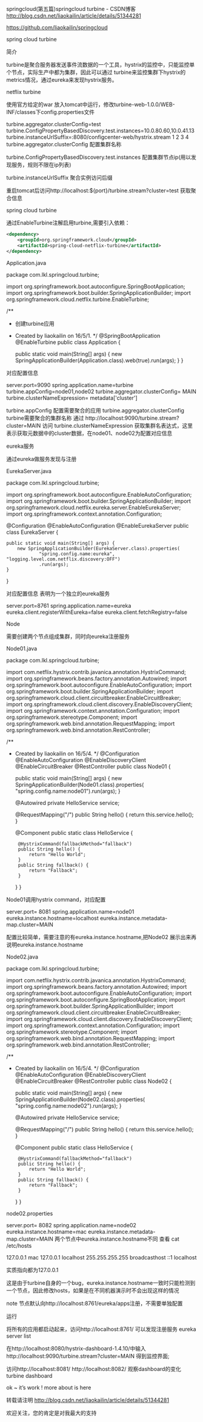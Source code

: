 

springcloud(第五篇)springcloud turbine - CSDN博客 http://blog.csdn.net/liaokailin/article/details/51344281

https://github.com/liaokailin/springcloud


spring cloud turbine

简介

turbine是聚合服务器发送事件流数据的一个工具，hystrix的监控中，只能监控单个节点，实际生产中都为集群，因此可以通过 
turbine来监控集群下hystrix的metrics情况，通过eureka来发现hystrix服务。

netflix turbine

使用官方给定的war 
放入tomcat中运行，修改turbine-web-1.0.0/WEB-INF/classes下config.properties文件

turbine.aggregator.clusterConfig=test
turbine.ConfigPropertyBasedDiscovery.test.instances=10.0.80.60,10.0.41.13
turbine.instanceUrlSuffix=:8080/configcenter-web/hystrix.stream
1
2
3
4
turbine.aggregator.clusterConfig 配置集群名称

turbine.ConfigPropertyBasedDiscovery.test.instances 配置集群节点ip(用以发现服务，规则不限在ip列表)

turbine.instanceUrlSuffix 聚合实例访问后缀

重启tomcat后访问http://localhost:${port}/turbine.stream?cluster=test 获取聚合信息

spring cloud turbine

通过EnableTurbine注解启用turbine,需要引入依赖：

```xml
<dependency>
    <groupId>org.springframework.cloud</groupId>
    <artifactId>spring-cloud-netflix-turbine</artifactId>
</dependency>
```

Application.java

package com.lkl.springcloud.turbine;

import org.springframework.boot.autoconfigure.SpringBootApplication;
import org.springframework.boot.builder.SpringApplicationBuilder;
import org.springframework.cloud.netflix.turbine.EnableTurbine;

/**
 * 创建turbine应用
 * Created by liaokailin on 16/5/1.
 */
@SpringBootApplication
@EnableTurbine
public class Application {

    public static void main(String[] args) {
        new SpringApplicationBuilder(Application.class).web(true).run(args);
    }
}

对应配置信息

server.port=9090
spring.application.name=turbine
turbine.appConfig=node01,node02
turbine.aggregator.clusterConfig= MAIN
turbine.clusterNameExpression= metadata['cluster']

turbine.appConfig 配置需要聚合的应用 
turbine.aggregator.clusterConfig turbine需要聚合的集群名称 通过 http://localhost:9090/turbine.stream?cluster=MAIN 访问 
turbine.clusterNameExpression 获取集群名表达式，这里表示获取元数据中的cluster数据，在node01、node02为配置对应信息

eureka服务

通过eureka做服务发现与注册

EurekaServer.java

package com.lkl.springcloud.turbine;

import org.springframework.boot.autoconfigure.EnableAutoConfiguration;
import org.springframework.boot.builder.SpringApplicationBuilder;
import org.springframework.cloud.netflix.eureka.server.EnableEurekaServer;
import org.springframework.context.annotation.Configuration;

@Configuration
@EnableAutoConfiguration
@EnableEurekaServer
public class EurekaServer {

    public static void main(String[] args) {
        new SpringApplicationBuilder(EurekaServer.class).properties(
                "spring.config.name:eureka", "logging.level.com.netflix.discovery:OFF")
                .run(args);
    }

}

对应配置信息 表明为一个独立的eureka服务

server.port=8761
spring.application.name=eureka
eureka.client.registerWithEureka=false
eureka.client.fetchRegistry=false

Node

需要创建两个节点组成集群，同时向eureka注册服务

Node01.java

package com.lkl.springcloud.turbine;

import com.netflix.hystrix.contrib.javanica.annotation.HystrixCommand;
import org.springframework.beans.factory.annotation.Autowired;
import org.springframework.boot.autoconfigure.EnableAutoConfiguration;
import org.springframework.boot.builder.SpringApplicationBuilder;
import org.springframework.cloud.client.circuitbreaker.EnableCircuitBreaker;
import org.springframework.cloud.client.discovery.EnableDiscoveryClient;
import org.springframework.context.annotation.Configuration;
import org.springframework.stereotype.Component;
import org.springframework.web.bind.annotation.RequestMapping;
import org.springframework.web.bind.annotation.RestController;

/**
 * Created by liaokailin on 16/5/4.
 */
@Configuration
@EnableAutoConfiguration
@EnableDiscoveryClient
@EnableCircuitBreaker
@RestController
public class Node01 {

    public static void main(String[] args) {
        new SpringApplicationBuilder(Node01.class).properties(
                "spring.config.name:node01").run(args);
    }

    @Autowired
    private HelloService service;

    @RequestMapping("/")
    public String hello() {
        return this.service.hello();
    }


    @Component
    public static class HelloService {

        @HystrixCommand(fallbackMethod="fallback")
        public String hello() {
            return "Hello World";
        }
        public String fallback() {
            return "Fallback";
        }
    }
}

Node01调用hystrix command，对应配置


server.port= 8081 
spring.application.name=node01 
eureka.instance.hostname=localhost 
eureka.instance.metadata-map.cluster=MAIN 

配置比较简单，需要注意的有eureka.instance.hostname,把Node02 展示出来再说明eureka.instance.hostname

Node02.java

package com.lkl.springcloud.turbine;

import com.netflix.hystrix.contrib.javanica.annotation.HystrixCommand;
import org.springframework.beans.factory.annotation.Autowired;
import org.springframework.boot.autoconfigure.EnableAutoConfiguration;
import org.springframework.boot.autoconfigure.SpringBootApplication;
import org.springframework.boot.builder.SpringApplicationBuilder;
import org.springframework.cloud.client.circuitbreaker.EnableCircuitBreaker;
import org.springframework.cloud.client.discovery.EnableDiscoveryClient;
import org.springframework.context.annotation.Configuration;
import org.springframework.stereotype.Component;
import org.springframework.web.bind.annotation.RequestMapping;
import org.springframework.web.bind.annotation.RestController;

/**
 * Created by liaokailin on 16/5/4.
 */
@Configuration
@EnableAutoConfiguration
@EnableDiscoveryClient
@EnableCircuitBreaker
@RestController
public class Node02 {

    public static void main(String[] args) {
        new SpringApplicationBuilder(Node02.class).properties(
                "spring.config.name:node02").run(args);
    }

    @Autowired
    private HelloService service;

    @RequestMapping("/")
    public String hello() {
        return this.service.hello();
    }


    @Component
 public static class HelloService {

        @HystrixCommand(fallbackMethod="fallback")
        public String hello() {
            return "Hello World";
        }
        public String fallback() {
            return "Fallback";
        }
    }
}

node02.properties

server.port= 8082
spring.application.name=node02
eureka.instance.hostname=mac
eureka.instance.metadata-map.cluster=MAIN
两个节点中eureka.instance.hostname不同 
查看 cat /etc/hosts

127.0.0.1       mac
127.0.0.1   localhost
255.255.255.255 broadcasthost
::1             localhost 

实质指向都为127.0.0.1

这是由于turbine自身的一个bug，eureka.instance.hostname一致时只能检测到一个节点，因此修改hosts，如果是在不同机器演示时不会出现这样的情况

note 节点默认向http://localhost:8761/eureka/apps注册，不需要单独配置

运行

将所有的应用都启动起来，访问http://localhost:8761/ 可以发现注册服务 
eureka server list

在http://localhost:8080/hystrix-dashboard-1.4.10/中输入http://localhost:9090/turbine.stream?cluster=MAIN 得到监控界面;

访问http://localhost:8081/ http://localhost:8082/ 观察dashboard的变化 
turbine dashboard

ok ~ it’s work ! more about is here

转载请注明 
http://blog.csdn.net/liaokailin/article/details/51344281

欢迎关注，您的肯定是对我最大的支持